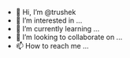 - 👋 Hi, I’m @trushek
- 👀 I’m interested in ...
- 🌱 I’m currently learning ...
- 💞️ I’m looking to collaborate on ...
- 📫 How to reach me ...

<!---
trushek/trushek is a ✨ special ✨ repository because its `README.md` (this file) appears on your GitHub profile.
You can click the Preview link to take a look at your changes.
--->
